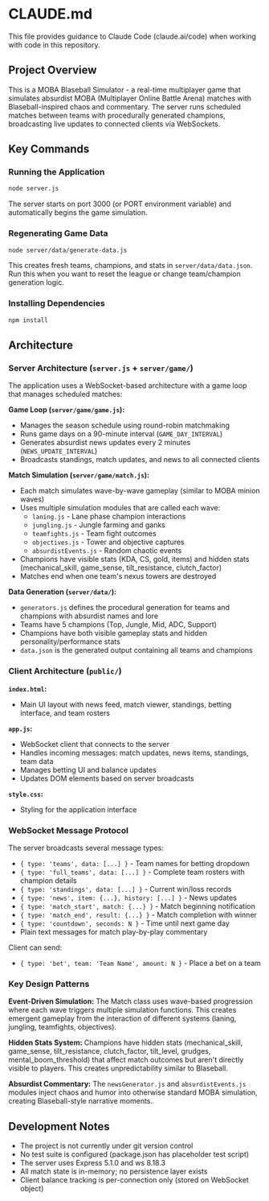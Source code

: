 # CLAUDE.md

This file provides guidance to Claude Code (claude.ai/code) when working with code in this repository.

## Project Overview

This is a MOBA Blaseball Simulator - a real-time multiplayer game that simulates absurdist MOBA (Multiplayer Online Battle Arena) matches with Blaseball-inspired chaos and commentary. The server runs scheduled matches between teams with procedurally generated champions, broadcasting live updates to connected clients via WebSockets.

## Key Commands

### Running the Application
```bash
node server.js
```
The server starts on port 3000 (or PORT environment variable) and automatically begins the game simulation.

### Regenerating Game Data
```bash
node server/data/generate-data.js
```
This creates fresh teams, champions, and stats in `server/data/data.json`. Run this when you want to reset the league or change team/champion generation logic.

### Installing Dependencies
```bash
npm install
```

## Architecture

### Server Architecture (`server.js` + `server/game/`)

The application uses a WebSocket-based architecture with a game loop that manages scheduled matches:

**Game Loop (`server/game/game.js`):**
- Manages the season schedule using round-robin matchmaking
- Runs game days on a 90-minute interval (`GAME_DAY_INTERVAL`)
- Generates absurdist news updates every 2 minutes (`NEWS_UPDATE_INTERVAL`)
- Broadcasts standings, match updates, and news to all connected clients

**Match Simulation (`server/game/match.js`):**
- Each match simulates wave-by-wave gameplay (similar to MOBA minion waves)
- Uses multiple simulation modules that are called each wave:
  - `laning.js` - Lane phase champion interactions
  - `jungling.js` - Jungle farming and ganks
  - `teamfights.js` - Team fight outcomes
  - `objectives.js` - Tower and objective captures
  - `absurdistEvents.js` - Random chaotic events
- Champions have visible stats (KDA, CS, gold, items) and hidden stats (mechanical_skill, game_sense, tilt_resistance, clutch_factor)
- Matches end when one team's nexus towers are destroyed

**Data Generation (`server/data/`):**
- `generators.js` defines the procedural generation for teams and champions with absurdist names and lore
- Teams have 5 champions (Top, Jungle, Mid, ADC, Support)
- Champions have both visible gameplay stats and hidden personality/performance stats
- `data.json` is the generated output containing all teams and champions

### Client Architecture (`public/`)

**`index.html`:**
- Main UI layout with news feed, match viewer, standings, betting interface, and team rosters

**`app.js`:**
- WebSocket client that connects to the server
- Handles incoming messages: match updates, news items, standings, team data
- Manages betting UI and balance updates
- Updates DOM elements based on server broadcasts

**`style.css`:**
- Styling for the application interface

### WebSocket Message Protocol

The server broadcasts several message types:
- `{ type: 'teams', data: [...] }` - Team names for betting dropdown
- `{ type: 'full_teams', data: [...] }` - Complete team rosters with champion details
- `{ type: 'standings', data: [...] }` - Current win/loss records
- `{ type: 'news', item: {...}, history: [...] }` - News updates
- `{ type: 'match_start', match: {...} }` - Match beginning notification
- `{ type: 'match_end', result: {...} }` - Match completion with winner
- `{ type: 'countdown', seconds: N }` - Time until next game day
- Plain text messages for match play-by-play commentary

Client can send:
- `{ type: 'bet', team: 'Team Name', amount: N }` - Place a bet on a team

### Key Design Patterns

**Event-Driven Simulation:**
The Match class uses wave-based progression where each wave triggers multiple simulation functions. This creates emergent gameplay from the interaction of different systems (laning, jungling, teamfights, objectives).

**Hidden Stats System:**
Champions have hidden stats (mechanical_skill, game_sense, tilt_resistance, clutch_factor, tilt_level, grudges, mental_boom_threshold) that affect match outcomes but aren't directly visible to players. This creates unpredictability similar to Blaseball.

**Absurdist Commentary:**
The `newsGenerator.js` and `absurdistEvents.js` modules inject chaos and humor into otherwise standard MOBA simulation, creating Blaseball-style narrative moments.

## Development Notes

- The project is not currently under git version control
- No test suite is configured (package.json has placeholder test script)
- The server uses Express 5.1.0 and ws 8.18.3
- All match state is in-memory; no persistence layer exists
- Client balance tracking is per-connection only (stored on WebSocket object)
